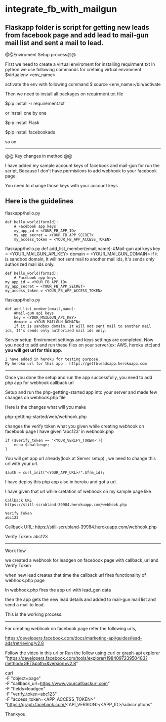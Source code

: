 # integrate_fb_with_mailgun


Flaskapp  folder is script for getting new leads from facebook page and add lead to mail-gun mail list and sent a mail to lead.
------------------------------------------------------------------------------------
@@Enviroment Setup process@@

First we need to create a virtual enviroment for installing requirment.txt
In python we use following commands for cretaing virtual enviroment
$virtualenv <env_name>

activate the env with following command
$ source <env_name>/bin/activate

Then we need to install all packages on requirment.txt file

$pip install -r requirement.txt

or install one by one

$pip install Flask

$pip install facebookads

so on

---------------------------------------------------------------------------

@@ Key changes in method @@

I have added my sample account keys of facebook and mail-gun for run the script,
Because I don't have permisiions to add webhook to your facebook page.

You need to change those keys with your account keys

Here is the guidelines
-----------------------
flaskapp/hello.py


	def hello_world(formId):
	    # Facebook app keys
	    my_app_id = <YOUR_FB_APP_ID>
	    my_app_secret = <YOUR_FB_APP_SECRET>
	    my_access_token = <YOUR_FB_APP_ACCESS_TOKEN>



flaskapp/hello.py
	def add_list_member(email,name):
		#Mail-gun api keys
		key = <YOUR_MAILGUN_API_KEY>
		domain = <YOUR_MAILGUN_DOMAIN> if it is sandbox domain, It will not sent mail to another mail ids, It's sends only authorized mail ids only.

    def hello_world(formId):
        # Facebook app keys
	my_app_id = <YOUR_FB_APP_ID>
	my_app_secret = <YOUR_FB_APP_SECRET>
	my_access_token = <YOUR_FB_APP_ACCESS_TOKEN>


flaskapp/hello.py

    def add_list_member(email,name):
        #Mail-gun api keys
		key = <YOUR_MAILGUN_API_KEY>
		domain = <YOUR_MAILGUN_DOMAIN>
		If it is sandbox domain, It will not sent mail to another mail ids, It's sends only authorized mail ids only.


Server setup:
     Enviroment settings and keys settings are completed,
     Now you need to add and run these files on your server(ex: AWS, heroku etc)and **you will get url for this app**.


    I have added in heroku for testing purpose.
    My heroku url for this app : https://getfbleadsapp.herokuapp.com

-----------------------------------------------------------------------------

Once you done the setup and run the app successfully, you need to add php app for webhook callback url

Setup and run the php-gettting-started app into your server and made few changes on webhook.php file

Here is the changes what will you make

php-gettting-started/web/webhook.php

changes the verify token what you given while creating webhook on facebook page
I have given 'abc123' in webhook.php


	if ($verify_token == '<YOUR_VERIFY_TOKEN>'){
		echo $challenge;
	}



You will get app url already(look at Server setup) , we need to change this url with your url.

    $auth = curl_init("<YOUR_APP_URL>/".$frm_id);

I have deploy this php app also in heroku and got a url.

I have given that url  while cretation of webhook on my sample page like


	Callback URL
	https://still-scrubland-39984.herokuapp.com/webhook.php

	Verify Token
	abc123

Callback URL: https://still-scrubland-39984.herokuapp.com/webhook.php

Verify Token: abc123


----------------------------------------------------------------------------

Work flow

we created a webhook for leadgen on facebook page with callback_url and Verify Token

when new lead creates that time the callback url fires functionality of webhook.php page

In webhook.php fires the app url with lead_gen data

then the app gets the new lead details and added to mail-gun mail list and send a mail to lead.

This is the working process.

-----------------------------------------------------------------------------


For creating webhook on facebook page refer the following urls,

https://developers.facebook.com/docs/marketing-api/guides/lead-ads/retrieving/v2.8

Follow the video in this url or
Run the follow using curl or graph-api explorer "https://developers.facebook.com/tools/explorer/198409723950483?method=GET&path=&version=v2.8"

curl \
-F "object=page" \
-F "callback_url=https://www.yourcallbackurl.com" \
-F "fields=leadgen" \
-F "verify_token=abc123" \
-F "access_token=<APP_ACCESS_TOKEN>" \
"https://graph.facebook.com/<API_VERSION>/<APP_ID>/subscriptions"


Thankyou.
